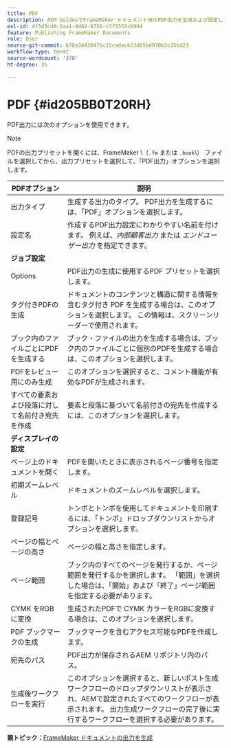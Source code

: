 ```yaml
---
title: PDF
description: AEM GuidesでFrameMaker ドキュメント用のPDF出力を生成および設定します。
exl-id: df3d3cd8-2aa1-4d82-8756-c3f5555cb904
feature: Publishing FrameMaker Documents
role: User
source-git-commit: b78a34430476c15cadacb23d65bd978b3c25bd23
workflow-type: tm+mt
source-wordcount: '378'
ht-degree: 3%

---
```


# PDF {#id205BB0T20RH}

PDF出力には次のオプションを使用できます。

>[!NOTE]
>
> PDFの出力プリセットを開くには、FrameMaker \（`.fm` または `.book`\） ファイルを選択してから、出力プリセットを選択して、「PDF出力」オプションを選択します。

| PDFオプション | 説明 |
|-----------|-----------|
| 出力タイプ | 生成する出力のタイプ。 PDF出力を生成するには、「PDF」オプションを選択します。 |
| 設定名 | 作成するPDF出力設定にわかりやすい名前を付けます。 例えば、*内部顧客出力* または *エンドユーザー出力* を指定できます。 |
| **ジョブ設定** |
| Options | PDF出力の生成に使用するPDF プリセットを選択します。 |
| タグ付きPDFの生成 | ドキュメントのコンテンツと構造に関する情報を含むタグ付き PDF を生成する場合は、このオプションを選択します。 この情報は、スクリーンリーダーで使用されます。 |
| ブック内のファイルごとにPDFを生成する | ブック・ファイルの出力を生成する場合は、ブック内のファイルごとに個別のPDFを生成する場合は、このオプションを選択します。 |
| PDFをレビュー用にのみ生成 | このオプションを選択すると、コメント機能が有効なPDFが生成されます。 |
| すべての要素および段落に対して名前付き宛先を作成 | 要素と段落に基づいて名前付きの宛先を作成するには、このオプションを選択します。 |
| **ディスプレイの設定** |
| ページ上のドキュメントを開く | PDFを開いたときに表示されるページ番号を指定します。 |
| 初期ズームレベル | ドキュメントのズームレベルを選択します。 |
| 登録記号 | トンボとトンボを使用してドキュメントを印刷するには、「トンボ」ドロップダウンリストからオプションを選択します。 |
| ページの幅とページの高さ | ページの幅と高さを指定します。 |
| ページ範囲 | ブック内のすべてのページを発行するか、ページ範囲を発行するかを選択します。 「範囲」を選択した場合は、「開始」および「終了」ページ範囲を指定する必要があります。 |
| CYMK をRGBに変換 | 生成されたPDFで CYMK カラーをRGBに変換する場合は、このオプションを選択します。 |
| PDF ブックマークの生成 | ブックマークを含むアクセス可能なPDFを作成します。 |
| 宛先のパス | PDF出力が保存されるAEM リポジトリ内のパス。 |
| 生成後ワークフローを実行 | このオプションを選択すると、新しいポスト生成ワークフローのドロップダウンリストが表示され、AEMで設定されたすべてのワークフローが表示されます。 出力生成ワークフローの完了後に実行するワークフローを選択する必要があります。 |

**親トピック：**&#x200B;[ FrameMaker ドキュメントの出力を生成 ](fm-output-generatation.md)
